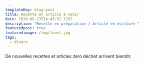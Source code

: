 ```yaml
---
templateKey: blog-post
title: Recette et article à venir
date: 2020-09-13T14:43:51.129Z
description: "Recette en préparation / Article en écriture "
featuredpost: true
featuredimage: /img/fouet.jpg
tags:
  - divers
---
```

De nouvelles recettes et articles zéro déchet arrivent bientôt.